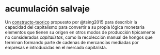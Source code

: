 # acumulación salvaje

Un [constructo-teorico](constructo-teorico.md) propuesto por @tsing2015 para describir la capacidad del capitalismo para convertir a su propia lógica monetaria elementos que tienen su origen en otros modos de producción típicamente no considerados *capitalistas*, como la recolección manual de hongos que terminan formando parte de cadenas de mercancías mediadas por empresas e introducidas en el mercado capitalista.
